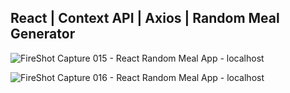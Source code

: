 <h2>React | Context API | Axios | Random Meal Generator</h2>

![FireShot Capture 015 - React Random Meal App - localhost](https://github.com/seyitbugraerden/React-RandomMealApp/assets/154025499/e431bff0-90ae-4f0e-a36e-4d49d73b4cc7)


![FireShot Capture 016 - React Random Meal App - localhost](https://github.com/seyitbugraerden/React-RandomMealApp/assets/154025499/612432bd-fe2b-40bf-afb5-a39499b1d61a)
